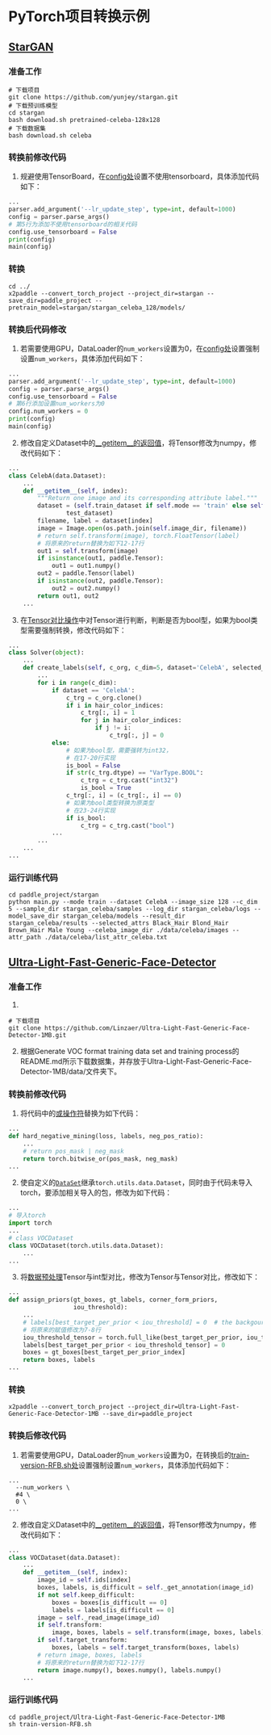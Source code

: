 # PyTorch项目转换示例
## [StarGAN](https://github.com/yunjey/stargan)
### 准备工作
``` shell
# 下载项目
git clone https://github.com/yunjey/stargan.git
# 下载预训练模型
cd stargan
bash download.sh pretrained-celeba-128x128
# 下载数据集
bash download.sh celeba
```
### 转换前修改代码
1. 规避使用TensorBoard，在[config处](https://github.com/yunjey/stargan/blob/master/main.py#L109)设置不使用tensorboard，具体添加代码如下：
``` python
...
parser.add_argument('--lr_update_step', type=int, default=1000)
config = parser.parse_args()
# 第5行为添加不使用tensorboard的相关代码
config.use_tensorboard = False
print(config)
main(config)
```
### 转换
``` shell
cd ../
x2paddle --convert_torch_project --project_dir=stargan --save_dir=paddle_project --pretrain_model=stargan/stargan_celeba_128/models/
```
### 转换后代码修改
1. 若需要使用GPU，DataLoader的`num_workers`设置为0，在[config处](https://github.com/yunjey/stargan/blob/master/main.py#L109)设置强制设置`num_workers`，具体添加代码如下：
``` python
...
parser.add_argument('--lr_update_step', type=int, default=1000)
config = parser.parse_args()
config.use_tensorboard = False
# 第6行添加设置num_workers为0
config.num_workers = 0
print(config)
main(config)
```

2. 修改自定义Dataset中的[\_\_getitem\_\_的返回值](https://github.com/yunjey/stargan/blob/master/data_loader.py#L64)，将Tensor修改为numpy，修改代码如下：
``` python
...
class CelebA(data.Dataset):
    ...
    def __getitem__(self, index):
        """Return one image and its corresponding attribute label."""
        dataset = (self.train_dataset if self.mode == 'train' else self.
                test_dataset)
        filename, label = dataset[index]
        image = Image.open(os.path.join(self.image_dir, filename))
        # return self.transform(image), torch.FloatTensor(label)
        # 将原来的return替换为如下12-17行
        out1 = self.transform(image)
        if isinstance(out1, paddle.Tensor):
            out1 = out1.numpy()
        out2 = paddle.Tensor(label)
        if isinstance(out2, paddle.Tensor):
            out2 = out2.numpy()
        return out1, out2
    ...
```

3. 在[Tensor对比操作](https://github.com/yunjey/stargan/blob/master/solver.py#L168)中对Tensor进行判断，判断是否为bool型，如果为bool类型需要强制转换，修改代码如下：
``` python
...
class Solver(object):
    ...
    def create_labels(self, c_org, c_dim=5, dataset='CelebA', selected_attrs=None):
        ...
        for i in range(c_dim):
            if dataset == 'CelebA':
                c_trg = c_org.clone()
                if i in hair_color_indices:  
                    c_trg[:, i] = 1
                    for j in hair_color_indices:
                        if j != i:
                            c_trg[:, j] = 0
            else:
                # 如果为bool型，需要强转为int32，
                # 在17-20行实现
                is_bool = False
                if str(c_trg.dtype) == "VarType.BOOL":
                    c_trg = c_trg.cast("int32")
                    is_bool = True
                c_trg[:, i] = (c_trg[:, i] == 0) 
                # 如果为bool类型转换为原类型
                # 在23-24行实现
                if is_bool:
                    c_trg = c_trg.cast("bool")
            ...
        ...
    ...
...
```

### 运行训练代码
``` shell
cd paddle_project/stargan
python main.py --mode train --dataset CelebA --image_size 128 --c_dim 5 --sample_dir stargan_celeba/samples --log_dir stargan_celeba/logs --model_save_dir stargan_celeba/models --result_dir stargan_celeba/results --selected_attrs Black_Hair Blond_Hair Brown_Hair Male Young --celeba_image_dir ./data/celeba/images --attr_path ./data/celeba/list_attr_celeba.txt
```


## [Ultra-Light-Fast-Generic-Face-Detector](https://github.com/Linzaer/Ultra-Light-Fast-Generic-Face-Detector-1MB)

### 准备工作
1. 
``` shell
# 下载项目
git clone https://github.com/Linzaer/Ultra-Light-Fast-Generic-Face-Detector-1MB.git
```
2. 根据Generate VOC format training data set and training process的README.md所示下载数据集，并存放于Ultra-Light-Fast-Generic-Face-Detector-1MB/data/文件夹下。
### 转换前修改代码
1. 将代码中的[或操作符](https://github.com/Linzaer/Ultra-Light-Fast-Generic-Face-Detector-1MB/blob/master/vision/utils/box_utils.py#L153)替换为如下代码：
``` python
...
def hard_negative_mining(loss, labels, neg_pos_ratio):
    ...
    # return pos_mask | neg_mask
    return torch.bitwise_or(pos_mask, neg_mask)
...
```

2. 使自定义的[`DataSet`](https://github.com/Linzaer/Ultra-Light-Fast-Generic-Face-Detector-1MB/blob/master/vision/datasets/voc_dataset.py#L10)继承`torch.utils.data.Dataset`，同时由于代码未导入torch，要添加相关导入的包，修改为如下代码：
``` python
...
# 导入torch
import torch
...
# class VOCDataset
class VOCDataset(torch.utils.data.Dataset):
    ...
...
```
3. 将[数据预处理](https://github.com/Linzaer/Ultra-Light-Fast-Generic-Face-Detector-1MB/blob/master/vision/utils/box_utils.py#L126)Tensor与int型对比，修改为Tensor与Tensor对比，修改如下：
``` python
...
def assign_priors(gt_boxes, gt_labels, corner_form_priors,
                  iou_threshold):
    ...
    # labels[best_target_per_prior < iou_threshold] = 0  # the backgournd id
    # 将原来的赋值修改为7-8行
    iou_threshold_tensor = torch.full_like(best_target_per_prior, iou_threshold)
    labels[best_target_per_prior < iou_threshold_tensor] = 0
    boxes = gt_boxes[best_target_per_prior_index]
    return boxes, labels
...
```

### 转换
```shell
x2paddle --convert_torch_project --project_dir=Ultra-Light-Fast-Generic-Face-Detector-1MB --save_dir=paddle_project 
```
### 转换后修改代码
1. 若需要使用GPU，DataLoader的`num_workers`设置为0，在转换后的[train-version-RFB.sh处](https://github.com/Linzaer/Ultra-Light-Fast-Generic-Face-Detector-1MB/blob/master/train-version-RFB.sh#L27)设置强制设置`num_workers`，具体添加代码如下：
```shell
...
  --num_workers \
  #4 \
  0 \
...
```
2. 修改自定义Dataset中的[\_\_getitem\_\_的返回值](https://github.com/Linzaer/Ultra-Light-Fast-Generic-Face-Detector-1MB/blob/master/vision/datasets/voc_dataset.py#L64)，将Tensor修改为numpy，修改代码如下：
``` python
...
class VOCDataset(data.Dataset):
    ...
    def __getitem__(self, index):
        image_id = self.ids[index]
        boxes, labels, is_difficult = self._get_annotation(image_id)
        if not self.keep_difficult:
            boxes = boxes[is_difficult == 0]
            labels = labels[is_difficult == 0]
        image = self._read_image(image_id)
        if self.transform:
            image, boxes, labels = self.transform(image, boxes, labels)
        if self.target_transform:
            boxes, labels = self.target_transform(boxes, labels)
        # return image, boxes, labels
        # 将原来的return替换为如下12-17行
        return image.numpy(), boxes.numpy(), labels.numpy()
    ...
```

### 运行训练代码
``` shell
cd paddle_project/Ultra-Light-Fast-Generic-Face-Detector-1MB
sh train-version-RFB.sh
```


